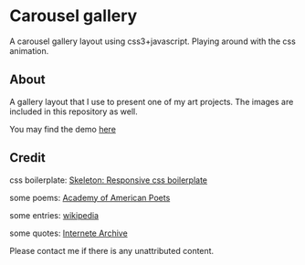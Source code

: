 # Carousel gallery
A carousel gallery layout using css3+javascript. Playing around with the css animation.

## About
A gallery layout that I use to present one of my art projects. The images are included in this repository as well.

You may find the demo [here](http://www.bismuthworkshop.com/100hoods)

## Credit
css boilerplate: [Skeleton: Responsive css boilerplate](http://getskeleton.com)

some poems: [Academy of American Poets](https://www.poets.org/poetsorg/poems)

some entries: [wikipedia](https://www.wikipedia.org)

some quotes: [Internete Archive](https://archive.org)

Please contact me if there is any unattributed content.
